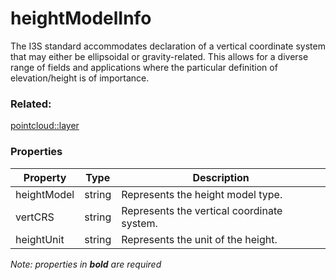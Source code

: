 # heightModelInfo

The I3S standard accommodates declaration of a vertical coordinate system that may either be ellipsoidal or gravity-related. This allows for a diverse range of fields and applications where the particular definition of elevation/height is of importance.

### Related:

[pointcloud::layer](../../pointclouds/docs/layer.md)
### Properties

| Property | Type | Description |
| --- | --- | --- |
| heightModel | string | Represents the height model type. |
| vertCRS | string | Represents the vertical coordinate system. |
| heightUnit | string | Represents the unit of the height. |

*Note: properties in **bold** are required*

